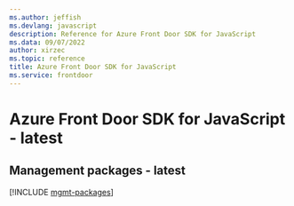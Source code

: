 ```yaml
---
ms.author: jeffish
ms.devlang: javascript
description: Reference for Azure Front Door SDK for JavaScript
ms.data: 09/07/2022
author: xirzec
ms.topic: reference
title: Azure Front Door SDK for JavaScript
ms.service: frontdoor
---
```

# Azure Front Door SDK for JavaScript - latest

## Management packages - latest
[!INCLUDE [mgmt-packages](front-door-mgmt-index.md)]